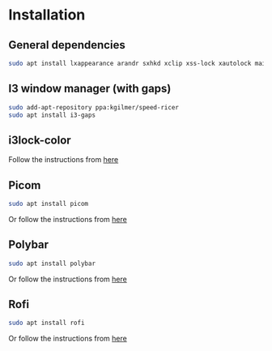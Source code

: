 # Installation

## General dependencies

```bash
sudo apt install lxappearance arandr sxhkd xclip xss-lock xautolock maim nitrogen trayer blueman thunar
```

## I3 window manager (with gaps)

```bash
sudo add-apt-repository ppa:kgilmer/speed-ricer
sudo apt install i3-gaps
```

## i3lock-color

Follow the instructions from [here](https://github.com/Raymo111/i3lock-color)

## Picom

```bash
sudo apt install picom
```

Or follow the instructions from [here](https://github.com/yshui/picom)

## Polybar

```bash
sudo apt install polybar
```

Or follow the instructions from [here](https://github.com/polybar/polybar)

## Rofi

```bash
sudo apt install rofi
```

Or follow the instructions from [here](https://github.com/davatorium/rofi)
